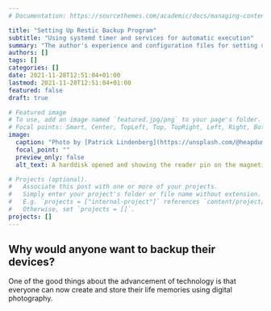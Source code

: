 ```yaml
---
# Documentation: https://sourcethemes.com/academic/docs/managing-content/

title: "Setting Up Restic Backup Program"
subtitle: "Using systemd timer and services for automatic execution"
summary: "The author's experience and configuration files for setting up backup using restic backup program."
authors: []
tags: []
categories: []
date: 2021-11-28T12:51:04+01:00
lastmod: 2021-11-28T12:51:04+01:00
featured: false
draft: true

# Featured image
# To use, add an image named `featured.jpg/png` to your page's folder.
# Focal points: Smart, Center, TopLeft, Top, TopRight, Left, Right, BottomLeft, Bottom, BottomRight.
image:
  caption: "Photo by [Patrick Lindenberg](https://unsplash.com/@heapdump) on [Unsplash](https://unsplash.com/s/photos/harddrives)"
  focal_point: ""
  preview_only: false
  alt_text: A harddisk opened and showing the reader pin on the magnetic disc.

# Projects (optional).
#   Associate this post with one or more of your projects.
#   Simply enter your project's folder or file name without extension.
#   E.g. `projects = ["internal-project"]` references `content/project/deep-learning/index.md`.
#   Otherwise, set `projects = []`.
projects: []
---
```

## Why would anyone want to backup their devices?
One of the good things about the advancement of technology is that everyone can now create and store their life memories using digital photography.
